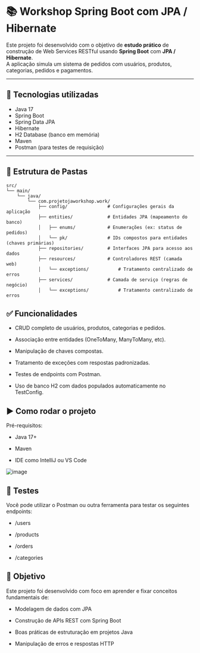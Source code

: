 # 📚 Workshop Spring Boot com JPA / Hibernate

Este projeto foi desenvolvido com o objetivo de **estudo prático** de construção de Web Services RESTful usando **Spring Boot** com **JPA / Hibernate**.  
A aplicação simula um sistema de pedidos com usuários, produtos, categorias, pedidos e pagamentos.

---

## 🚀 Tecnologias utilizadas

- Java 17
- Spring Boot
- Spring Data JPA
- Hibernate
- H2 Database (banco em memória)
- Maven
- Postman (para testes de requisição)

---

## 📁 Estrutura de Pastas

```text
src/
└── main/
    └── java/
        └── com.projetojaworkshop.work/
            ├── config/               # Configurações gerais da aplicação
            ├── entities/             # Entidades JPA (mapeamento do banco)
            │   ├── enums/            # Enumerações (ex: status de pedidos)
            │   └── pk/               # IDs compostos para entidades (chaves primárias)
            ├── repositories/         # Interfaces JPA para acesso aos dados
            ├── resources/            # Controladores REST (camada web)
            │   └── exceptions/           # Tratamento centralizado de erros
            ├── services/             # Camada de serviço (regras de negócio)
            │   └── exceptions/           # Tratamento centralizado de erros
```
## ✅ Funcionalidades
- CRUD completo de usuários, produtos, categorias e pedidos.

- Associação entre entidades (OneToMany, ManyToMany, etc).

- Manipulação de chaves compostas.

- Tratamento de exceções com respostas padronizadas.

- Testes de endpoints com Postman.

- Uso de banco H2 com dados populados automaticamente no TestConfig.

## ▶️ Como rodar o projeto
Pré-requisitos:

- Java 17+

- Maven

- IDE como IntelliJ ou VS Code

![image](https://github.com/user-attachments/assets/638ecc61-809d-45ad-a529-df2c4ca43349)


## 🧪 Testes
Você pode utilizar o Postman ou outra ferramenta para testar os seguintes endpoints:

- /users

- /products

- /orders

- /categories

## 🎯 Objetivo
Este projeto foi desenvolvido com foco em aprender e fixar conceitos fundamentais de:

- Modelagem de dados com JPA

- Construção de APIs REST com Spring Boot

- Boas práticas de estruturação em projetos Java

- Manipulação de erros e respostas HTTP

